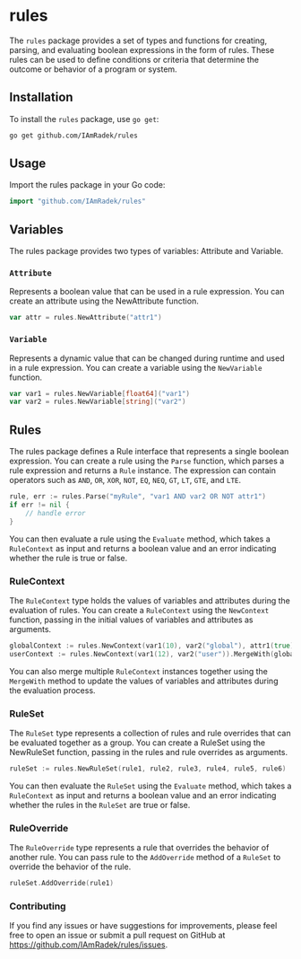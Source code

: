 # rules

The `rules` package provides a set of types and functions for creating, parsing, and evaluating boolean
expressions in the form of rules. These rules can be used to define conditions or criteria that determine the
outcome or behavior of a program or system.

## Installation

To install the `rules` package, use `go get`:

```bash
go get github.com/IAmRadek/rules
```

## Usage

Import the rules package in your Go code:

```go
import "github.com/IAmRadek/rules"
```

## Variables

The rules package provides two types of variables: Attribute and Variable.

### `Attribute`

Represents a boolean value that can be used in a rule expression. You can create an attribute using the
NewAttribute function.

```go 
var attr = rules.NewAttribute("attr1")
```

### `Variable`

Represents a dynamic value that can be changed during runtime and used in a rule expression. You can create a
variable using the `NewVariable` function.

```go 
var var1 = rules.NewVariable[float64]("var1")
var var2 = rules.NewVariable[string]("var2")
```

## Rules

The rules package defines a Rule interface that represents a single boolean expression. You can create a rule
using the `Parse` function, which parses a rule expression and returns a `Rule` instance. The expression can
contain operators such as `AND`, `OR`, `XOR`, `NOT`, `EQ`, `NEQ`, `GT`, `LT`, `GTE`, and `LTE`.

``` go
rule, err := rules.Parse("myRule", "var1 AND var2 OR NOT attr1")
if err != nil {
    // handle error
}
```

You can then evaluate a rule using the `Evaluate` method, which takes a `RuleContext` as input and returns a
boolean value and an error indicating whether the rule is true or false.

### RuleContext

The `RuleContext` type holds the values of variables and attributes during the evaluation of rules. You can
create a `RuleContext` using the `NewContext` function, passing in the initial values of variables and
attributes as arguments.

```go 
globalContext := rules.NewContext(var1(10), var2("global"), attr1(true))
userContext := rules.NewContext(var1(12), var2("user")).MergeWith(globalContext)
```

You can also merge multiple `RuleContext` instances together using the `MergeWith` method to update the values
of
variables and attributes during the evaluation process.

### RuleSet

The `RuleSet` type represents a collection of rules and rule overrides that can be evaluated together as a
group. You can create a RuleSet using the NewRuleSet function, passing in the rules and rule overrides as
arguments.

```go 
ruleSet := rules.NewRuleSet(rule1, rule2, rule3, rule4, rule5, rule6)
```

You can then evaluate the `RuleSet` using the `Evaluate` method, which takes a `RuleContext` as input and
returns a
boolean value and an error indicating whether the rules in the `RuleSet` are true or false.

### RuleOverride

The `RuleOverride` type represents a rule that overrides the behavior of another rule.
You can pass rule to the `AddOverride` method of a `RuleSet` to override the behavior of the rule.

```go
ruleSet.AddOverride(rule1)
```

### Contributing

If you find any issues or have suggestions for improvements, please feel free to open an issue or submit a
pull request on GitHub at https://github.com/IAmRadek/rules/issues.

